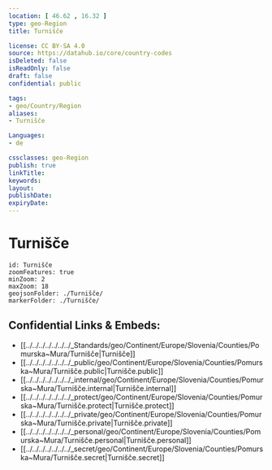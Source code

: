 ```yaml
---
location: [ 46.62 , 16.32 ] 
type: geo-Region
title: Turnišče

license: CC BY-SA 4.0
source: https://datahub.io/core/country-codes
isDeleted: false
isReadOnly: false
draft: false
confidential: public

tags:
- geo/Country/Region
aliases:
- Turnišče

Languages:
- de

cssclasses: geo-Region
publish: true
linkTitle: 
keywords: 
layout: 
publishDate: 
expiryDate: 
---
```


# Turnišče

```leaflet
id: Turnišče
zoomFeatures: true 
minZoom: 2 
maxZoom: 18
geojsonFolder: ./Turnišče/
markerFolder: ./Turnišče/
```


## Confidential Links & Embeds: 
- [[../../../../../../../_Standards/geo/Continent/Europe/Slovenia/Counties/Pomurska~Mura/Turnišče|Turnišče]] 
- [[../../../../../../../_public/geo/Continent/Europe/Slovenia/Counties/Pomurska~Mura/Turnišče.public|Turnišče.public]] 
- [[../../../../../../../_internal/geo/Continent/Europe/Slovenia/Counties/Pomurska~Mura/Turnišče.internal|Turnišče.internal]] 
- [[../../../../../../../_protect/geo/Continent/Europe/Slovenia/Counties/Pomurska~Mura/Turnišče.protect|Turnišče.protect]] 
- [[../../../../../../../_private/geo/Continent/Europe/Slovenia/Counties/Pomurska~Mura/Turnišče.private|Turnišče.private]] 
- [[../../../../../../../_personal/geo/Continent/Europe/Slovenia/Counties/Pomurska~Mura/Turnišče.personal|Turnišče.personal]] 
- [[../../../../../../../_secret/geo/Continent/Europe/Slovenia/Counties/Pomurska~Mura/Turnišče.secret|Turnišče.secret]] 

